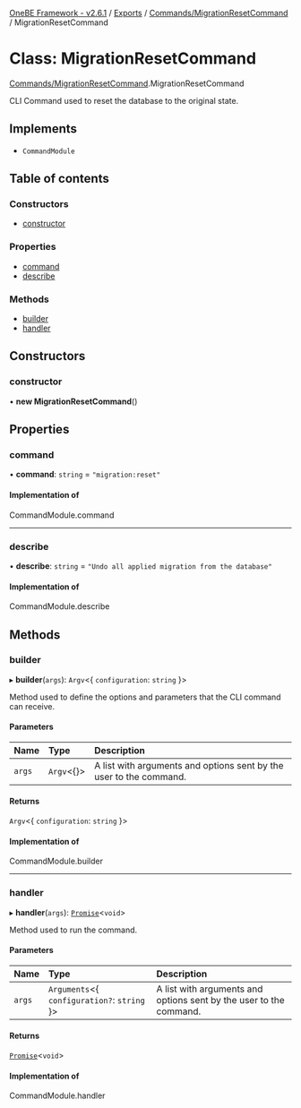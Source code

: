 [OneBE Framework - v2.6.1](../README.md) / [Exports](../modules.md) / [Commands/MigrationResetCommand](../modules/Commands_MigrationResetCommand.md) / MigrationResetCommand

# Class: MigrationResetCommand

[Commands/MigrationResetCommand](../modules/Commands_MigrationResetCommand.md).MigrationResetCommand

CLI Command used to reset the database to the original state.

## Implements

- `CommandModule`

## Table of contents

### Constructors

- [constructor](Commands_MigrationResetCommand.MigrationResetCommand.md#constructor)

### Properties

- [command](Commands_MigrationResetCommand.MigrationResetCommand.md#command)
- [describe](Commands_MigrationResetCommand.MigrationResetCommand.md#describe)

### Methods

- [builder](Commands_MigrationResetCommand.MigrationResetCommand.md#builder)
- [handler](Commands_MigrationResetCommand.MigrationResetCommand.md#handler)

## Constructors

### constructor

• **new MigrationResetCommand**()

## Properties

### command

• **command**: `string` = `"migration:reset"`

#### Implementation of

CommandModule.command

___

### describe

• **describe**: `string` = `"Undo all applied migration from the database"`

#### Implementation of

CommandModule.describe

## Methods

### builder

▸ **builder**(`args`): `Argv`<{ `configuration`: `string`  }\>

Method used to define the options and parameters that the CLI command
can receive.

#### Parameters

| Name | Type | Description |
| :------ | :------ | :------ |
| `args` | `Argv`<{}\> | A list with arguments and options sent by the user to the command. |

#### Returns

`Argv`<{ `configuration`: `string`  }\>

#### Implementation of

CommandModule.builder

___

### handler

▸ **handler**(`args`): [`Promise`]( https://developer.mozilla.org/en-US/docs/Web/JavaScript/Reference/Global_Objects/Promise )<`void`\>

Method used to run the command.

#### Parameters

| Name | Type | Description |
| :------ | :------ | :------ |
| `args` | `Arguments`<{ `configuration?`: `string`  }\> | A list with arguments and options sent by the user to the command. |

#### Returns

[`Promise`]( https://developer.mozilla.org/en-US/docs/Web/JavaScript/Reference/Global_Objects/Promise )<`void`\>

#### Implementation of

CommandModule.handler
